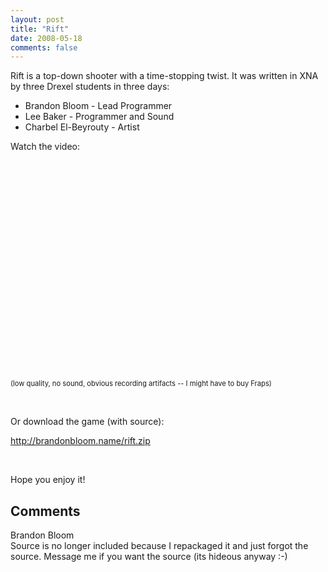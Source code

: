 ```yaml
---
layout: post
title: "Rift"
date: 2008-05-18
comments: false
---
```


<div class='blogger'>
  <div class='post'>
    <p>Rift is a top-down shooter with a time-stopping twist. It was written in XNA by three Drexel students in three days:</p>  <ul>   <li>Brandon Bloom - Lead Programmer</li>    <li>Lee Baker - Programmer and Sound</li>    <li>Charbel El-Beyrouty - Artist</li> </ul>  <p>Watch the video:</p>  <p>   <div class="wlWriterSmartContent" id="scid:5737277B-5D6D-4f48-ABFC-DD9C333F4C5D:2e528dbd-a2d5-4635-8f49-47e881ef6164" style="padding-right: 0px; display: inline; padding-left: 0px; float: none; padding-bottom: 0px; margin: 0px; padding-top: 0px"><div><object width="425" height="350"><param name="movie" value="http://www.youtube.com/v/9UDHHzw7JI4&amp;hl=en"></param><param name="wmode" value="transparent"></param><embed src="http://www.youtube.com/v/9UDHHzw7JI4&amp;hl=en" type="application/x-shockwave-flash" wmode="transparent" width="425" height="350"></embed></object></div><label style="font-size:.8em;">(low quality, no sound, obvious recording artifacts -- I might have to buy Fraps)</label></div> </p>  <p>&#160;</p>  <p>Or download the game (with source):</p>  <p><a href="http://brandonbloom.name/rift.zip">http://brandonbloom.name/rift.zip</a></p>  <p>&#160;</p>  <p>Hope you enjoy it!</p>    </div>
  <h2>Comments</h2>
  <div class='comments'>
    <div class='comment'>
      <div class='author'>Brandon Bloom</div>    <div class='content'>
    Source is no longer included because I repackaged it and just forgot the source. Message me if you want the source (its hideous anyway :-)      </div>
    </div>
</div>
